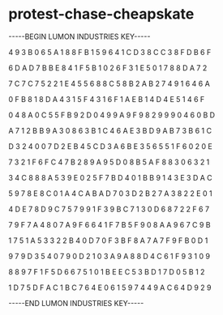 # protest-chase-cheapskate

-----BEGIN LUMON INDUSTRIES KEY-----

4 9 3 B 0 6 5 A 1 8 8 F B 1 5 9 6 4 1 C D 3 8 C C 3 8 F D B 6 F

6 D A D 7 B B E 8 4 1 F 5 B 1 0 2 6 F 3 1 E 5 0 1 7 8 8 D A 7 2

7 C 7 C 7 5 2 2 1 E 4 5 5 6 8 8 C 5 8 B 2 A B 2 7 4 9 1 6 4 6 A

0 F B 8 1 8 D A 4 3 1 5 F 4 3 1 6 F 1 A E B 1 4 D 4 E 5 1 4 6 F

0 4 8 A 0 C 5 5 F B 9 2 D 0 4 9 9 A 9 F 9 8 2 9 9 9 0 4 6 0 B D

A 7 1 2 B B 9 A 3 0 8 6 3 B 1 C 4 6 A E 3 B D 9 A B 7 3 B 6 1 C

D 3 2 4 0 0 7 D 2 E B 4 5 C D 3 A 6 B E 3 5 6 5 5 1 F 6 0 2 0 E

7 3 2 1 F 6 F C 4 7 B 2 8 9 A 9 5 D 0 8 B 5 A F 8 8 3 0 6 3 2 1

3 4 C 8 8 8 A 5 3 9 E 0 2 5 F 7 B D 4 0 1 B B 9 1 4 3 E 3 D A C

5 9 7 8 E 8 C 0 1 A 4 C A B A D 7 0 3 D 2 B 2 7 A 3 8 2 2 E 0 1

4 D E 7 8 D 9 C 7 5 7 9 9 1 F 3 9 B C 7 1 3 0 D 6 8 7 2 2 F 6 7

7 9 F 7 A 4 8 0 7 A 9 F 6 6 4 1 F 7 B 5 F 9 0 8 A A 9 6 7 C 9 B

1 7 5 1 A 5 3 3 2 2 B 4 0 D 7 0 F 3 B F 8 A 7 A 7 F 9 F B 0 D 1

9 7 9 D 3 5 4 0 7 9 0 D 2 1 0 3 A 9 A 8 8 D 4 C 6 1 F 9 3 1 0 9

8 8 9 7 F 1 F 5 D 6 6 7 5 1 0 1 B E E C 5 3 B D 1 7 D 0 5 B 1 2

1 D 7 5 D F A C 1 B C 7 6 4 E 0 6 1 5 9 7 4 4 9 A C 6 4 D 9 2 9

-----END LUMON INDUSTRIES KEY-----
